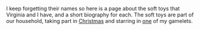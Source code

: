 I keep forgetting their names so here is a page about the soft toys that
Virginia and I have, and a short biography for each. The soft toys are
part of our household, taking part in [Christmas](Diary/2005/christmas) and
starring in [one](Diary/2013/Card2013) of my gamelets.
